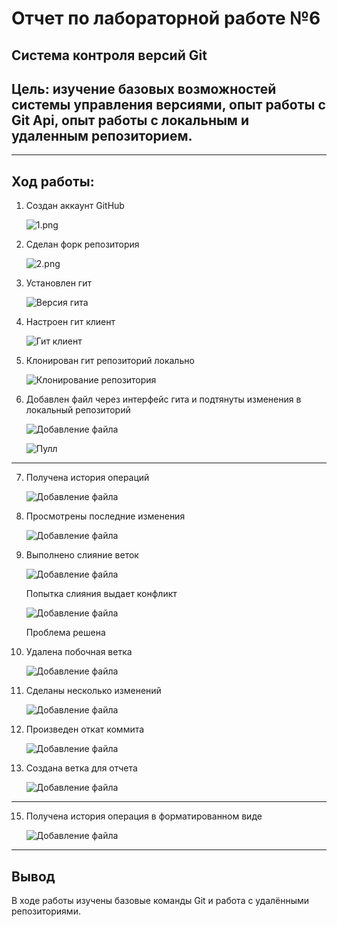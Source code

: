 # Отчет по лабораторной работе №6
## Система контроля версий Git
## Цель: изучение базовых возможностей системы управления версиями, опыт работы с Git Api, опыт работы с локальным и удаленным репозиторием. 

---

## Ход работы:
1. Создан аккаунт GitHub
    
    ![1.png](photos/1.png)


2. Сделан форк репозитория

    ![2.png](photos/2.png)


3. Установлен гит

    ![Версия гита](photos/3.png)


4. Настроен гит клиент

    ![Гит клиент](photos/4.png)


5. Клонирован гит репозиторий локально

    ![Клонирование репозитория](photos/5.png)


6. Добавлен файл через интерфейс гита и подтянуты изменения в локальный репозиторий

    ![Добавление файла](photos/6.1.png)

    ![Пулл](photos/6.2.png)

---

7. Получена история операций
   
   ![Добавление файла](photos/7.png)


8. Просмотрены последние изменения

   ![Добавление файла](photos/8.png)


9. Выполнено слияние веток

   ![Добавление файла](photos/9.png)

   Попытка слияния выдает конфликт

   ![Добавление файла](photos/9.2.png)

   Проблема решена

10. Удалена побочная ветка
   
    ![Добавление файла](photos/10.png)

11. Сделаны несколько изменений

    ![Добавление файла](photos/11.png)

12. Произведен откат коммита

    ![Добавление файла](photos/12.png)


13. Создана ветка для отчета

    ![Добавление файла](photos/13.png)

---

15. Получена история операция в форматированном виде

    ![Добавление файла](photos/14.png)

---

## Вывод
В ходе работы изучены базовые команды Git и работа с удалёнными репозиториями.
